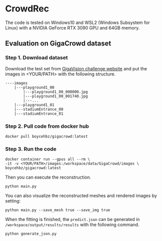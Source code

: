 # CrowdRec

The code is tested on Windows10 and WSL2 (Windows Subsystem for Linux) with a NVIDIA GeForce RTX 3090 GPU and 64GB memory.
## Evaluation on GigaCrowd dataset

### Step 1. Download dataset
Download the test set from [GigaVision challenge website](https://www.gigavision.cn/track/track?nav=GigaCrowd&type=nav) and put the images in <YOUR/PATH> with the following structure.

```
----images
    |---playground1_00
        |---playground1_00_000000.jpg
        |---playground1_00_001740.jpg
        |---...
    |---playground1_01
    |---stadiumEntrance_00
    |---stadiumEntrance_01
```

### Step 2. Pull code from docker hub
```
docker pull boycehbz/gigacrowd:latest
```

### Step 3. Run the code
```
docker container run --gpus all --rm \
-it -v <YOUR/PATH>/images:/workspace/data/GigaCrowd/images \
boycehbz/gigacrowd:latest
```
Then you can execute the reconstruction.
```
python main.py
```
You can also visualize the reconstructed meshes and rendered images by setting:
```
python main.py --save_mesh true --save_img true
```

When the fitting is finished, the ```predict.json``` can be generated in ```/workspace/output/results/results``` with the following command.
```
python generate_json.py
```
